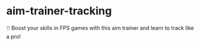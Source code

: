 # aim-trainer-tracking
:computer_mouse: Boost your skills in FPS games with this aim trainer and learn to track like a pro! 
